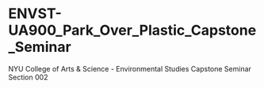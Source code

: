 # ENVST-UA900_Park_Over_Plastic_Capstone_Seminar
NYU College of Arts &amp; Science - Environmental Studies Capstone Seminar Section 002
